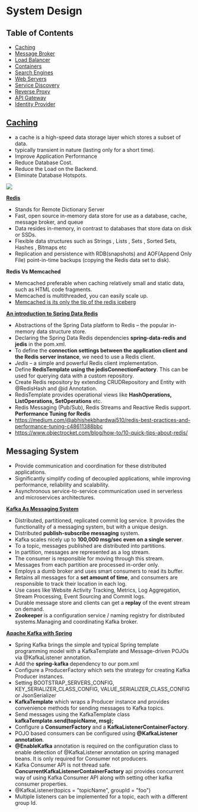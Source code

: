 # System Design

## Table of Contents

* [Caching](#caching) 
* [Message Broker](#message-broker)
* [Load Balancer](#load-balancer)
* [Containers](#container)
* [Search Engines](#search-engines)
* [Web Servers](#web-server)
* [Service Discovery](#service-discovery)
* [Reverse Proxy](#reverse-proxy)
* [API Gateway](#api-gateway)
* [Identity Provider](#identity-provider)



## [Caching](https://aws.amazon.com/caching/)
 - a cache is a high-speed data storage layer which stores a subset of data.
 - typically transient in nature (lasting only for a short time).
 - Improve Application Performance
 - Reduce Database Cost.
 - Reduce the Load on the Backend.
 - Eliminate Database Hotspots.
  
 <image src="../../images/caching-types.png">
 
 [**Redis**](https://aws.amazon.com/redis/) 
   - Stands for Remote Dictionary Server
   - Fast, open source in-memory data store for use as a database, cache, message broker, and queue
   - Data resides in-memory, in contrast to databases that store data on disk or SSDs.
   - Flexible data structures such as Strings , Lists , Sets , Sorted Sets, Hashes , Bitmaps etc 
   - Replication and persistence with RDB(snapshots) and AOF(Append Only File) point-in-time backups (copying the Redis data set to disk).
 
 **Redis Vs Memcached**
   - Memcached preferable when caching relatively small and static data, such as HTML code fragments.
   - Memcached is multithreaded, you can easily scale up.
   - [Memcached is its only the tip of the redis iceberg](https://aws.amazon.com/elasticache/redis-vs-memcached/)
  
 [**An introduction to Spring Data Redis**](https://www.baeldung.com/spring-data-redis-tutorial)
  - Abstractions of the Spring Data platform to Redis – the popular in-memory data structure store.
  - Declaring the Spring Data Redis dependencies **spring-data-redis and jedis** in the pom.xml.
  - To define the **connection settings between the application client and the Redis server instance**, we need to use a Redis client.
  - *Jedis* – a simple and powerful Redis client implementation.
  - Define **RedisTemplate using the jedisConnectionFactory**. This can be used for querying data with a custom repository.
  - Create Redis repository by extending CRUDRepository and Entity with @RedisHash and @id Annotation.
  - RedisTemplate provides operational views like **HashOperations, ListOperations, SetOperations** etc.
  - Redis Messaging (Pub/Sub), Redis Streams and Reactive Redis support.
 **Performance Tuning for Redis**
  - https://medium.com/@abhishekbhardwaj510/redis-best-practices-and-performance-tuning-c48611388bbc
  - https://www.objectrocket.com/blog/how-to/10-quick-tips-about-redis/
  
  

 ## Messaging System
  - Provide communication and coordination for these distributed applications.
  - Significantly simplify coding of decoupled applications, while improving performance, reliability and scalability. 
  - Asynchronous service-to-service communication used in serverless and microservices architectures.
  
   [**Kafka As Messaging System**](https://content.pivotal.io/blog/understanding-when-to-use-rabbitmq-or-apache-kafka)
   - Distributed, partitioned, replicated commit log service. It provides the functionality of a messaging system, but with a unique design.
   - Distributed **publish-subscribe messaging** system.
   - Kafka scales nicely up to **100,000 msg/sec even on a single server**.
   - To a topic, messages published are distributed into partitions.
   - In partition, messages are represented as a log stream.
   - The consumer is responsible for moving through this stream.
   - Messages from each partition are processed in-order only.
   - Employs a dumb broker and uses smart consumers to read its buffer.
   - Retains all messages for a **set amount of time**, and consumers are responsible to track their location in each log.
   - Use cases like Website Activity Tracking, Metrics, Log Aggregation, Stream Processing, Event Sourcing and Commit logs.
   - Durable message store and clients can get a **replay** of the event stream on demand.
   - **Zookeeper** is a configuration service / naming registry for distributed systems.Managing and coordinating Kafka broker. 
   
   [**Apache Kafka with Spring**](https://www.baeldung.com/spring-kafka)
   - Spring Kafka brings the simple and typical Spring template programming model with a KafkaTemplate and Message-driven POJOs via @KafkaListener annotation.
   - Add the **spring-kafka** dependency to our pom.xml
   - Configure a ProducerFactory which sets the strategy for creating Kafka Producer instances. 
   - Setting BOOTSTRAP_SERVERS_CONFIG, KEY_SERIALIZER_CLASS_CONFIG, VALUE_SERIALIZER_CLASS_CONFIG or JsonSerializer
   - **KafkaTemplate** which wraps a Producer instance and provides convenience methods for sending messages to Kafka topics.
   - Send messages using the KafkaTemplate class **kafkaTemplate.send(topicName, msg);**
   - Configure a **ConsumerFactory** and a **KafkaListenerContainerFactory**. 
   - POJO based consumers can be configured using **@KafkaListener annotation**.
   - **@EnableKafka** annotation is required on the configuration class to enable detection of @KafkaListener annotation on spring managed beans. It is only required for Consumer not producers.
   - Kafka Consumer API is not thread safe. **ConcurrentKafkaListenerContainerFactory** api provides concurrent way of using Kafka Consumer API along with setting other kafka consumer properties.
   - @KafkaListener(topics = "topicName", groupId = "foo")
   - Multiple listeners can be implemented for a topic, each with a different group Id. 
 
    
    
    
